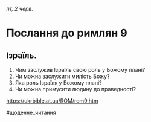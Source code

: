 
_пт, 2 черв._

# Послання до римлян 9

## Ізраїль.
1. Чим заслужив Ізраїль свою роль у Божому плані?
2. Чи можна заслужити милість Божу?
3. Яка роль Ізраїля у Божому плані?
4. Чи можна примусити людину до праведності?

https://ukrbible.at.ua/ROM/rom9.htm 

#щоденне_читання
